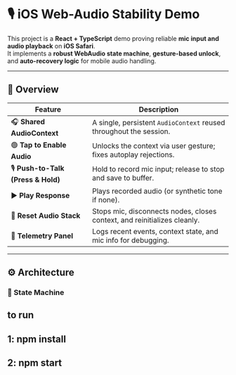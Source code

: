 # 🎙 iOS Web-Audio Stability Demo

This project is a **React + TypeScript** demo proving reliable **mic input and audio playback** on **iOS Safari**.  
It implements a **robust WebAudio state machine**, **gesture-based unlock**, and **auto-recovery logic** for mobile audio handling.

---

## 🧩 Overview

| Feature | Description |
|----------|--------------|
| 🎧 **Shared AudioContext** | A single, persistent `AudioContext` reused throughout the session. |
| 🟢 **Tap to Enable Audio** | Unlocks the context via user gesture; fixes autoplay rejections. |
| 🎙 **Push-to-Talk (Press & Hold)** | Hold to record mic input; release to stop and save to buffer. |
| ▶️ **Play Response** | Plays recorded audio (or synthetic tone if none). |
| 🔄 **Reset Audio Stack** | Stops mic, disconnects nodes, closes context, and reinitializes cleanly. |
| 🪪 **Telemetry Panel** | Logs recent events, context state, and mic info for debugging. |

---

## ⚙️ Architecture

### 🔁 State Machine

## to run

## 1: npm install

## 2: npm start
